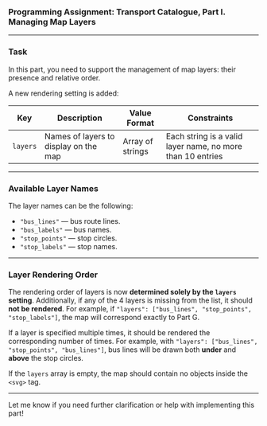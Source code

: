 
### **Programming Assignment: Transport Catalogue, Part I. Managing Map Layers**

---

### Task

In this part, you need to support the management of map layers: their presence and relative order.

A new rendering setting is added:

| Key      | Description                           | Value Format   | Constraints                              |
|----------|---------------------------------------|----------------|------------------------------------------|
| `layers` | Names of layers to display on the map | Array of strings | Each string is a valid layer name, no more than 10 entries |

---

### Available Layer Names

The layer names can be the following:

- `"bus_lines"` — bus route lines.
- `"bus_labels"` — bus names.
- `"stop_points"` — stop circles.
- `"stop_labels"` — stop names.

---

### Layer Rendering Order

The rendering order of layers is now **determined solely by the `layers` setting**. Additionally, if any of the 4 layers is missing from the list, it should **not be rendered**. For example, if `"layers": ["bus_lines", "stop_points", "stop_labels"]`, the map will correspond exactly to Part G.

If a layer is specified multiple times, it should be rendered the corresponding number of times. For example, with `"layers": ["bus_lines", "stop_points", "bus_lines"]`, bus lines will be drawn both **under** and **above** the stop circles.

If the `layers` array is empty, the map should contain no objects inside the `<svg>` tag.

---

Let me know if you need further clarification or help with implementing this part!